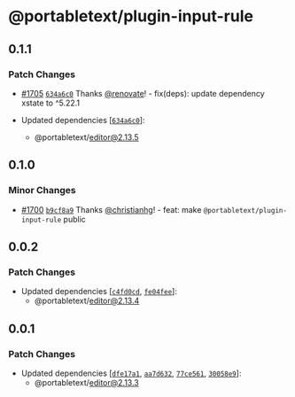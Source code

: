 # @portabletext/plugin-input-rule

## 0.1.1

### Patch Changes

- [#1705](https://github.com/portabletext/editor/pull/1705) [`634a6c0`](https://github.com/portabletext/editor/commit/634a6c0ef6135d9b0e7a33654029ff8618b87efc) Thanks [@renovate](https://github.com/apps/renovate)! - fix(deps): update dependency xstate to ^5.22.1

- Updated dependencies [[`634a6c0`](https://github.com/portabletext/editor/commit/634a6c0ef6135d9b0e7a33654029ff8618b87efc)]:
  - @portabletext/editor@2.13.5

## 0.1.0

### Minor Changes

- [#1700](https://github.com/portabletext/editor/pull/1700) [`b9cf8a9`](https://github.com/portabletext/editor/commit/b9cf8a91e1235f9db34baf7f8a5e5bb041207965) Thanks [@christianhg](https://github.com/christianhg)! - feat: make `@portabletext/plugin-input-rule` public

## 0.0.2

### Patch Changes

- Updated dependencies [[`c4fd0cd`](https://github.com/portabletext/editor/commit/c4fd0cd273cb95e1d5769514c730cf9397dc279f), [`fe04fee`](https://github.com/portabletext/editor/commit/fe04fee1fa6cd2b30e83cd07313536a268ea3eed)]:
  - @portabletext/editor@2.13.4

## 0.0.1

### Patch Changes

- Updated dependencies [[`dfe17a1`](https://github.com/portabletext/editor/commit/dfe17a1a307b1a512818b37645a8efd05407a0a5), [`aa7d632`](https://github.com/portabletext/editor/commit/aa7d63267231f28e3c4a0ad47d4c70c39ae94c35), [`77ce561`](https://github.com/portabletext/editor/commit/77ce56102785f69a4152ab9b346aef0a3a0cbf67), [`30058e9`](https://github.com/portabletext/editor/commit/30058e90068ba9807585bce2fd9b5e6a7a525dff)]:
  - @portabletext/editor@2.13.3
